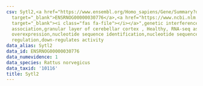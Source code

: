 ```yaml
---
csv: Sytl2,<a href="https://www.ensembl.org/Homo_sapiens/Gene/Summary?db=core;g=ENSRNOG00000030776"
  target="_blank">ENSRNOG00000030776</a>,<a href="https://www.ncbi.nlm.nih.gov/pubmed/30467350"
  target="_blank"><i class="fas fa-file"></i></a>",genetic interference,functional
  association,granular layer of cerebellar cortex , Healthy, RNA-seq assay, hsf-1
  overexpression,nucleotide sequence identification,nucleotide sequence identification,transcriptional
  regulation,down-regulates activity
data_alias: Sytl2
data_id: ENSRNOG00000030776
data_numevidence: 1
data_species: Rattus norvegicus
data_taxid: '10116'
title: Sytl2
---
```

